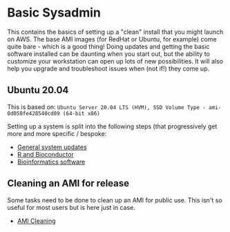 # Basic Sysadmin
This contains the basics of setting up a "clean" install that you might launch on AWS. The base AMI images (for RedHat or Ubuntu, for example) come quite bare - which is a good thing! Doing updates and getting the basic software installed can be daunting when you start out, but the ability to customize your workstation can open up lots of new possibilities. It will also help you upgrade and troubleshoot issues when (not if!) they come up.

## Ubuntu 20.04
This is based on:
`Ubuntu Server 20.04 LTS (HVM), SSD Volume Type - ami-0d058fe428540cd89 (64-bit x86)`

Setting up a system is split into the following steps (that progressively get more and more specific / bespoke:

* [General system updates](system.md)
* [R and Bioconductor](R-Bioconductor.md)
* [Bioinformatics software](bioinformatics.md)

## Cleaning an AMI for release
Some tasks need to be done to clean up an AMI for public use.
This isn't so useful for most users but is here just in case.
* [AMI Cleaning](AMI-cleaning.md)
